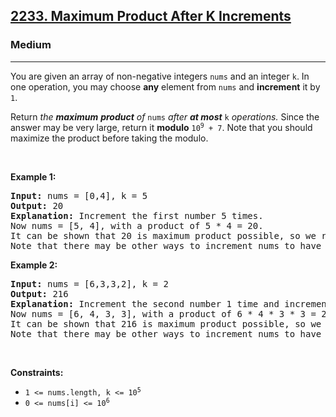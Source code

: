 <h2><a href="https://leetcode.com/problems/maximum-product-after-k-increments/">2233. Maximum Product After K Increments</a></h2><h3>Medium</h3><hr><div style="user-select: auto;"><p style="user-select: auto;">You are given an array of non-negative integers <code style="user-select: auto;">nums</code> and an integer <code style="user-select: auto;">k</code>. In one operation, you may choose <strong style="user-select: auto;">any</strong> element from <code style="user-select: auto;">nums</code> and <strong style="user-select: auto;">increment</strong> it by <code style="user-select: auto;">1</code>.</p>

<p style="user-select: auto;">Return<em style="user-select: auto;"> the <strong style="user-select: auto;">maximum</strong> <strong style="user-select: auto;">product</strong> of </em><code style="user-select: auto;">nums</code><em style="user-select: auto;"> after <strong style="user-select: auto;">at most</strong> </em><code style="user-select: auto;">k</code><em style="user-select: auto;"> operations. </em>Since the answer may be very large, return it <b style="user-select: auto;">modulo</b> <code style="user-select: auto;">10<sup style="user-select: auto;">9</sup> + 7</code>. Note that you should maximize the product before taking the modulo.&nbsp;</p>

<p style="user-select: auto;">&nbsp;</p>
<p style="user-select: auto;"><strong style="user-select: auto;">Example 1:</strong></p>

<pre style="user-select: auto;"><strong style="user-select: auto;">Input:</strong> nums = [0,4], k = 5
<strong style="user-select: auto;">Output:</strong> 20
<strong style="user-select: auto;">Explanation:</strong> Increment the first number 5 times.
Now nums = [5, 4], with a product of 5 * 4 = 20.
It can be shown that 20 is maximum product possible, so we return 20.
Note that there may be other ways to increment nums to have the maximum product.
</pre>

<p style="user-select: auto;"><strong style="user-select: auto;">Example 2:</strong></p>

<pre style="user-select: auto;"><strong style="user-select: auto;">Input:</strong> nums = [6,3,3,2], k = 2
<strong style="user-select: auto;">Output:</strong> 216
<strong style="user-select: auto;">Explanation:</strong> Increment the second number 1 time and increment the fourth number 1 time.
Now nums = [6, 4, 3, 3], with a product of 6 * 4 * 3 * 3 = 216.
It can be shown that 216 is maximum product possible, so we return 216.
Note that there may be other ways to increment nums to have the maximum product.
</pre>

<p style="user-select: auto;">&nbsp;</p>
<p style="user-select: auto;"><strong style="user-select: auto;">Constraints:</strong></p>

<ul style="user-select: auto;">
	<li style="user-select: auto;"><code style="user-select: auto;">1 &lt;= nums.length, k &lt;= 10<sup style="user-select: auto;">5</sup></code></li>
	<li style="user-select: auto;"><code style="user-select: auto;">0 &lt;= nums[i] &lt;= 10<sup style="user-select: auto;">6</sup></code></li>
</ul>
</div>